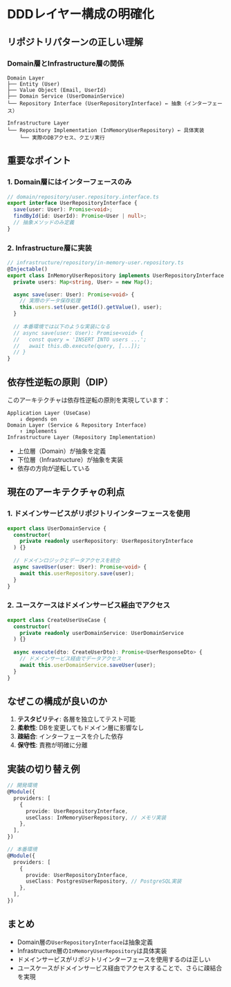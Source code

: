 # DDDレイヤー構成の明確化

## リポジトリパターンの正しい理解

### Domain層とInfrastructure層の関係

```
Domain Layer
├── Entity (User)
├── Value Object (Email, UserId)
├── Domain Service (UserDomainService)
└── Repository Interface (UserRepositoryInterface) ← 抽象（インターフェース）

Infrastructure Layer
└── Repository Implementation (InMemoryUserRepository) ← 具体実装
    └── 実際のDBアクセス、クエリ実行
```

## 重要なポイント

### 1. Domain層にはインターフェースのみ

```typescript
// domain/repository/user.repository.interface.ts
export interface UserRepositoryInterface {
  save(user: User): Promise<void>;
  findById(id: UserId): Promise<User | null>;
  // 抽象メソッドのみ定義
}
```

### 2. Infrastructure層に実装

```typescript
// infrastructure/repository/in-memory-user.repository.ts
@Injectable()
export class InMemoryUserRepository implements UserRepositoryInterface {
  private users: Map<string, User> = new Map();

  async save(user: User): Promise<void> {
    // 実際のデータ保存処理
    this.users.set(user.getId().getValue(), user);
  }
  
  // 本番環境では以下のような実装になる
  // async save(user: User): Promise<void> {
  //   const query = 'INSERT INTO users ...';
  //   await this.db.execute(query, [...]);
  // }
}
```

## 依存性逆転の原則（DIP）

このアーキテクチャは依存性逆転の原則を実現しています：

```
Application Layer (UseCase)
    ↓ depends on
Domain Layer (Service & Repository Interface)
    ↑ implements
Infrastructure Layer (Repository Implementation)
```

- 上位層（Domain）が抽象を定義
- 下位層（Infrastructure）が抽象を実装
- 依存の方向が逆転している

## 現在のアーキテクチャの利点

### 1. ドメインサービスがリポジトリインターフェースを使用

```typescript
export class UserDomainService {
  constructor(
    private readonly userRepository: UserRepositoryInterface
  ) {}
  
  // ドメインロジックとデータアクセスを統合
  async saveUser(user: User): Promise<void> {
    await this.userRepository.save(user);
  }
}
```

### 2. ユースケースはドメインサービス経由でアクセス

```typescript
export class CreateUserUseCase {
  constructor(
    private readonly userDomainService: UserDomainService
  ) {}
  
  async execute(dto: CreateUserDto): Promise<UserResponseDto> {
    // ドメインサービス経由でデータアクセス
    await this.userDomainService.saveUser(user);
  }
}
```

## なぜこの構成が良いのか

1. **テスタビリティ**: 各層を独立してテスト可能
2. **柔軟性**: DBを変更してもドメイン層に影響なし
3. **疎結合**: インターフェースを介した依存
4. **保守性**: 責務が明確に分離

## 実装の切り替え例

```typescript
// 開発環境
@Module({
  providers: [
    {
      provide: UserRepositoryInterface,
      useClass: InMemoryUserRepository, // メモリ実装
    },
  ],
})

// 本番環境
@Module({
  providers: [
    {
      provide: UserRepositoryInterface,
      useClass: PostgresUserRepository, // PostgreSQL実装
    },
  ],
})
```

## まとめ

- Domain層の`UserRepositoryInterface`は抽象定義
- Infrastructure層の`InMemoryUserRepository`は具体実装
- ドメインサービスがリポジトリインターフェースを使用するのは正しい
- ユースケースがドメインサービス経由でアクセスすることで、さらに疎結合を実現